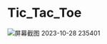 # Tic_Tac_Toe

![屏幕截图 2023-10-28 235401](https://github.com/cngege/Tic_Tac_Toe/assets/28597788/9178c468-d5b2-42d9-a2d7-3c7c0c97455e)
